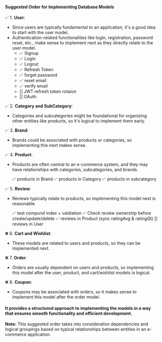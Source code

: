 #### Suggested Order for Implementing Database Models

✅ 1. **User**:

- Since users are typically fundamental to an application, it's a good idea to start with the user model.
- Authentication-related functionalities like login, registration, password reset, etc., make sense to implement next as they directly relate to the user model.
  - ✅ Signup
  - ✅ Login
  - ✅ Logout
  - ✅ Refresh Token
  - ✅ forget password
  - ✅ reset email
  - ✅ verify email
  - [] JWT refresh token rotaion
  - [] OAuth

✅ 2. **Category and SubCategory**:

- Categories and subcategories might be foundational for organizing other entities like products, so it's logical to implement them early.

✅ 3. **Brand**:

- Brands could be associated with products or categories, so implementing this next makes sense.

✅ 4. **Product**:

- Products are often central to an e-commerce system, and they may have relationships with categories, subcategories, and brands.

  ✅ products in Brand
  ✅ products in Category
  ✅ products in subcategory

✅ 5. **Review**:

- Reviews typically relate to products, so implementing this model next is reasonable.

  ✅ test compund index + valdiation
  ✅ Check review ownership before create/update/delete
  ✅ reviews in Product (sync ratingAvg & ratingQt)
  [] reviews in User

❌ 6. **Cart and Wishlist**:

- These models are related to users and products, so they can be implemented next.

❌ 7. **Order**:

- Orders are usually dependent on users and products, so implementing this model after the user, product, and cart/wishlist models is logical.

❌ 8. **Coupon**:

- Coupons may be associated with orders, so it makes sense to implement this model after the order model.

#### It provides a structured approach to implementing the models in a way that ensures smooth functionality and efficient development.

**Note:** This suggested order takes into consideration dependencies and logical groupings based on typical relationships between entities in an e-commerce application.
